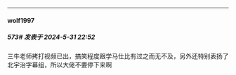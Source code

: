 ﻿
*****

####  wolf1997  
##### 573#       发表于 2024-5-31 22:52

三牛老师拷打视频已出，搞笑程度跟学马仕比有过之而无不及，另外还特别表扬了北宇治字幕组，所以大佬不要停下来啊


